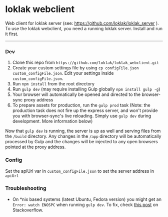 loklak webclient
=====================================

Web client for loklak server (see: https://github.com/loklak/loklak_server ).
To use the loklak webclient, you need a running loklak server. Install and run it first.

---

### Dev

1. Clone this repo from `https://github.com/loklak/loklak_webclient.git`
2. Create your custom settings file by using `cp configFile.json custom_configFile.json`. Edit your settings inside `custom_configFile.json`.
3. Run `npm install` from the root directory
4. Run `gulp dev` (may require installing Gulp globally `npm install gulp -g`)
5. Your browser will automatically be opened and directed to the browser-sync proxy address
6. To prepare assets for production, run the `gulp prod` task (Note: the production task does not fire up the express server, and won't provide you with browser-sync's live reloading. Simply use `gulp dev` during development. More information below)

Now that `gulp dev` is running, the server is up as well and serving files from the `/build` directory. Any changes in the `/app` directory will be automatically processed by Gulp and the changes will be injected to any open browsers pointed at the proxy address.

### Config

Set the apiUrl var in `custom_configFile.json` to set the server address in `apiUrl`

### Troubleshooting

- On *nix based systems (latest Ubuntu, Fedora version) you might get an `Error: watch ENOSPC` when running `gulp dev`. To fix, check [this post](http://stackoverflow.com/questions/16748737/grunt-watch-error-waiting-fatal-error-watch-enospc) on Stackoverflow. 
